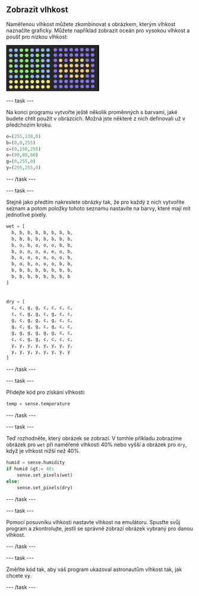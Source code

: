 ## Zobrazit vlhkost

Naměřenou vlhkost můžete zkombinovat s obrázkem, kterým vlhkost naznačíte graficky. Můžete například zobrazit oceán pro vysokou vlhkost a poušť pro nízkou vlhkost:

![Mokrá a suchá](images/wet-dry.png)

--- task ---

Na konci programu vytvořte ještě několik proměnných s barvami, jaké budete chtít použít v obrázcích. Možná jste některé z nich definovali už v předchozím kroku.

```python
o=(255,130,0)
b=(0,0,255)
c=(0,150,255)
e=(80,80,80)
g=(0,255,0)
y=(255,255,0)
```

--- /task ---

--- task ---

Stejně jako předtím nakreslete obrázky tak, že pro každý z nich vytvoříte seznam a potom položky tohoto seznamu nastavíte na barvy, které mají mít jednotlivé pixely.

```python
wet = [
  b, b, b, b, b, b, b, b,
  b, b, b, b, b, b, b, b,
  b, o, b, o, o, o, b, b,
  b, o, o, o, o, e, o, b,
  b, o, o, o, o, o, o, b,
  b, o, b, o, o, o, b, b,
  b, b, b, b, b, b, b, b,
  b, b, b, b, b, b, b, b
]


dry = [
  c, c, g, g, c, c, c, c,
  c, c, g, g, c, g, c, c,
  g, c, g, g, c, g, c, c,
  g, c, g, g, c, g, c, c,
  g, g, g, g, g, g, c, c,
  c, c, g, g, c, c, c, c,
  y, y, y, y, y, y, y, y,
  y, y, y, y, y, y, y, y
]
```

--- /task ---

--- task ---

Přidejte kód pro získání vlhkosti:

```python
temp = sense.temperature
```

--- /task ---

--- task ---

Teď rozhodněte, který obrázek se zobrazí. V tomhle příkladu zobrazíme obrázek pro `wet` při naměřené vlhkosti 40% nebo vyšší a obrázek pro `dry`, když je vlhkost nižší než 40%.

```python
humid = sense.humidity
if humid &gt;= 40:
    sense.set_pixels(wet)
else:
    sense.set_pixels(dry)
```

--- /task ---

--- task ---

Pomocí posuvníku vlhkosti nastavte vlhkost na emulátoru. Spusťte svůj program a zkontrolujte, jestli se správně zobrazí obrázek vybraný pro danou vlhkost.

--- /task ---

--- task ---

Změňte kód tak, aby váš program ukazoval astronautům vlhkost tak, jak chcete vy.

--- /task ---
